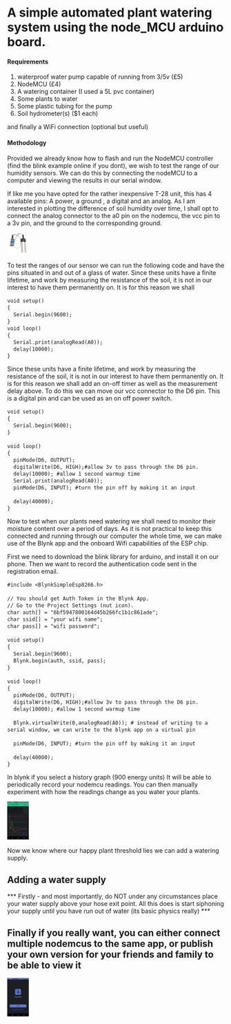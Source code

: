 # A simple automated plant watering system using the node_MCU arduino board. 

#### Requirements
1. waterproof water pump capable of running from 3/5v (£5)
2. NodeMCU (£4)
3. A watering container (I used a 5L pvc container)
4. Some plants to water
5. Some plastic tubing for the pump
6. Soil hydrometer(s) ($1 each)

and finally a WiFi connection (optional but useful)

#### Methodology
Provided we already know how to flash and run the NodeMCU controller (find the blink example online if you dont), we wish to test the range of our humidity sensors. 
We can do this by connecting the nodeMCU to a computer and viewing the results in our serial window. 

If like me you have opted for the rather inexpensive T-28 unit, this has 4 available pins: A power, a ground , a digital and an analog. As I am interested in plotting the difference of soil humidity over time, I shall opt to connect the analog connector to the a0 pin on the nodemcu, the vcc pin to a 3v pin, and the ground to the corresponding ground. 

<img src="615DPhAC0wL._SL1100_.jpg" alt="Drawing" style="width: 50px;"/>

To test the ranges of our sensor we can run the following code and have the pins situated in and out of a glass of water. Since these units have a finite lifetime, and work by measuring the resistance of the soil, it is not in our interest to have them permanently on. It is for this reason we shall

```arduino
void setup()
{  
  Serial.begin(9600);
}
void loop()
{
  Serial.print(analogRead(A0));
  delay(10000);
}

```

Since these units have a finite lifetime, and work by measuring the resistance of the soil, it is not in our interest to have them permanently on. It is for this reason we shall add an on-off timer as well as the measurement delay above. To do this we can move our vcc connector to the D6 pin. This is a digital pin and can be used as an on off power switch. 


```arduino
void setup()
{  
  Serial.begin(9600);
}

void loop()
{
  pinMode(D6, OUTPUT); 
  digitalWrite(D6, HIGH);#allow 3v to pass through the D6 pin. 
  delay(10000); #allow 1 second warmup time
  Serial.print(analogRead(A0));
  pinMode(D6, INPUT); #turn the pin off by making it an input
  
  delay(40000);
}

```

Now to test when our plants need watering we shall need to monitor their moisture content over a period of days. As it is not practical to keep this connected and running through our computer the whole time, we can make use of the Blynk app and the onboard Wifi capabilities of the ESP chip. 

First we need to download the blink library for arduino, and install it on our phone. Then we want to record the authentication code sent in the registration email. 


```arduino
#include <BlynkSimpleEsp8266.h>

// You should get Auth Token in the Blynk App.
// Go to the Project Settings (nut icon).
char auth[] = "6bf5947800164d45b266fc1b1c861ade";
char ssid[] = "your wifi name";
char pass[] = "wifi password";

void setup()
{  
  Serial.begin(9600);
  Blynk.begin(auth, ssid, pass);
}

void loop()
{
  pinMode(D6, OUTPUT); 
  digitalWrite(D6, HIGH);#allow 3v to pass through the D6 pin. 
  delay(10000); #allow 1 second warmup time
  
  Blynk.virtualWrite(0,analogRead(A0)); # instead of writing to a serial window, we can write to the blynk app on a virtual pin
  
  pinMode(D6, INPUT); #turn the pin off by making it an input
  
  delay(40000);
}

```

In blynk if you select a history graph (900 energy units) It will be able to periodically record your nodemcu readings. You can then manually experiment with how the readings change as you water your plants. 


<img src="Herb_Garden/20196443_10159019011435058_2020962417_o.png" alt="Drawing" style="width: 50px;"/>

Now we know where our happy plant threshold lies we can add a watering supply. 

## Adding a water supply
*** Firstly - and most importantly, do NOT under any circumstances place your water supply above your hose exit point. All this does is start siphoning your supply until you have run out of water (its basic physics really) ***


## Finally if you really want, you can either connect multiple nodemcus to the same app, or publish your own version for your friends and family to be able to view it 
<img src="Herb_Garden/20227731_10159018988640058_1542033048_o.png" alt="Drawing" style="width: 50px;"/>
 
